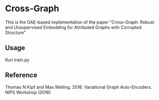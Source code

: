 # Cross-Graph

This is the GAE-based implementation of the paper "Cross-Graph: Robust and Unsupervised Embedding for Attributed Graphs with Corrupted Structure"

## Usage

Run train.py

## Reference

Thomas N Kipf and Max Welling. 2016. Variational Graph Auto-Encoders. NIPS Workshop (2016)
